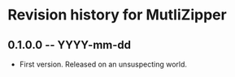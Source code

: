 # Revision history for MutliZipper

## 0.1.0.0 -- YYYY-mm-dd

* First version. Released on an unsuspecting world.
